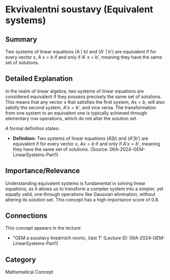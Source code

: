 # Ekvivalentní soustavy (Equivalent systems)

## Summary
Two systems of linear equations (A | b) and (A' | b') are equivalent if for every vector x, A x = b if and only if A' x = b', meaning they have the same set of solutions.

## Detailed Explanation
In the realm of linear algebra, two systems of linear equations are considered equivalent if they possess precisely the same set of solutions. This means that any vector $x$ that satisfies the first system, $A x = b$, will also satisfy the second system, $A' x = b'$, and vice versa. The transformation from one system to an equivalent one is typically achieved through elementary row operations, which do not alter the solution set.

A formal definition states:
*   **Definition:** Two systems of linear equations $(A | b)$ and $(A' | b')$ are equivalent if for every vector $x$, $A x = b$ if and only if $A' x = b'$, meaning they have the same set of solutions. (Source: 06A-2024-GEM-LinearSystems-Part1)

## Importance/Relevance
Understanding equivalent systems is fundamental in solving linear equations, as it allows us to transform a complex system into a simpler, yet equally valid, one through operations like Gaussian elimination, without altering its solution set. This concept has a high importance score of 0.8.

## Connections
This concept appears in the lecture:
*   "GEM a soustavy lineárních rovnic, část 1" (Lecture ID: 06A-2024-GEM-LinearSystems-Part1)

## Category
Mathematical Concept